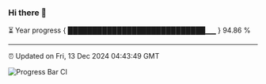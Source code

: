 ### Hi there 👋

⏳ Year progress { ████████████████████████████▁▁ } 94.86 %

---

⏰ Updated on Fri, 13 Dec 2024 04:43:49 GMT

![Progress Bar CI](https://github.com/IshwaranRudhara/GIT-ACTION/workflows/Progress%20Bar%20CI/badge.svg)
